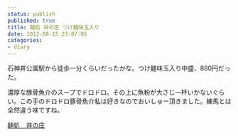 ```yaml
---
status: publish
published: true
title: 麺処 井の庄 つけ麺味玉入り
date: 2012-08-15 23:07:05
categories:
- diary
---
```

石神井公園駅から徒歩一分くらいだったかな。つけ麺味玉入り中盛、880円だった。

濃厚な豚骨魚介のスープでドロドロ。その上に魚粉が大さじ一杯いかないぐらい。この手のドロドロ豚骨魚介私は好きなのでおいしゅー頂きました。練馬とは全然違う味ですね。

<a href="http://www.k5.dion.ne.jp/~inosho/">麺処　井の庄</a>

